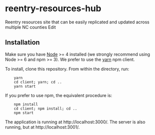# reentry-resources-hub

Reentry resources site that can be easily replicated and updated across multiple NC counties Edit

## Installation
Make sure you have [Node](https://nodejs.org/en/) >= 4 installed (we strongly recommend using Node >= 6 and npm >= 3).
We prefer to use the [yarn](https://yarnpkg.com/) npm client. 

To install, clone this repository. From within the directory, run:

````
    yarn
    cd client; yarn; cd ..
    yarn start
````

If you prefer to use npm, the equivalent procedure is:

````
    npm install
    cd client; npm install; cd ..
    npm start
````

The application is running at http://localhost:3000/. The server is also running, but at http://localhost:3001/.
